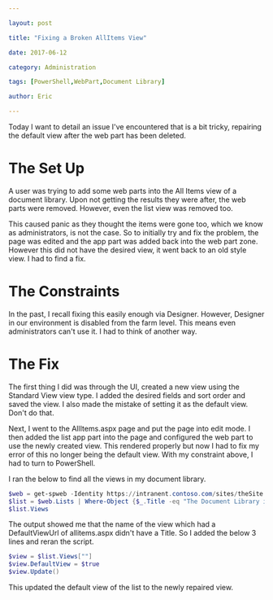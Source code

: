 ```yaml
---

layout: post

title: "Fixing a Broken AllItems View"

date: 2017-06-12

category: Administration

tags: [PowerShell,WebPart,Document Library]

author: Eric

---
```



Today I want to detail an issue I've encountered that is a bit tricky, repairing the default view after the web part has been deleted.

# The Set Up

A user was trying to add some web parts into the All Items view of a document library. Upon not getting the results they were after, the web parts were removed. However, even the list view was removed too.

This caused panic as they thought the items were gone too, which we know as administrators, is not the case. So to initially try and fix the problem, the page was edited and the app part was added back into
the web part zone. However this did not have the desired view, it went back to an old style view. I had to find a fix.

# The Constraints 

In the past, I recall fixing this easily enough via Designer. However, Designer in our environment is disabled from the farm level. This means even administrators can't use it. I had to think of another way.

# The Fix

The first thing I did was through the UI, created a new view using the Standard View view type. I added the desired fields and sort order and saved the view. I also made the mistake of setting it as the default view. Don't do that.

Next, I went to the AllItems.aspx page and put the page into edit mode. I then added the list app part into the page and configured the web part to use the newly created view. This rendered properly but now I had to fix my error of this no longer being the default view. With my constraint above, I had to turn to PowerShell.

I ran the below to find all the views in my document library.
```PowerShell
$web = get-spweb -Identity https://intranent.contoso.com/sites/theSite
$list = $web.Lists | Where-Object {$_.Title -eq "The Document Library in Question"}
$list.Views
```
The output showed me that the name of the view which had a DefaultViewUrl of allitems.aspx didn't have a Title. So I added the below 3 lines and reran the script.
```PowerShell
$view = $list.Views[""]
$view.DefaultView = $true
$view.Update()
```
This updated the default view of the list to the newly repaired view. 
